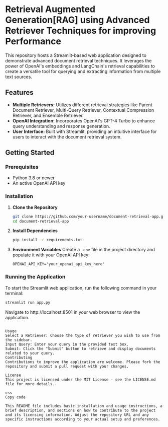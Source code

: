 # Retrieval Augmented Generation[RAG] using Advanced Retriever Techniques for improving Performance

This repository hosts a Streamlit-based web application designed to demonstrate advanced document retrieval techniques. It leverages the power of OpenAI's embeddings and LangChain's retrieval capabilities to create a versatile tool for querying and extracting information from multiple text sources.

## Features

- **Multiple Retrievers:** Utilizes different retrieval strategies like Parent Document Retriever, Multi-Query Retriever, Contextual Compression Retriever, and Ensemble Retriever.
- **OpenAI Integration:** Incorporates OpenAI's GPT-4 Turbo to enhance query understanding and response generation.
- **User Interface:** Built with Streamlit, providing an intuitive interface for users to interact with the document retrieval system.

## Getting Started

### Prerequisites

- Python 3.8 or newer
- An active OpenAI API key

### Installation

1. **Clone the Repository**
    ```bash
    git clone https://github.com/your-username/document-retrieval-app.git
    cd document-retrieval-app
    ```

2. **Install Dependencies**
    ```bash
    pip install -r requirements.txt
    ```

3. **Environment Variables**
    Create a `.env` file in the project directory and populate it with your OpenAI API key:
    ```plaintext
    OPENAI_API_KEY='your_openai_api_key_here'
    ```

### Running the Application

To start the Streamlit web application, run the following command in your terminal:
```bash
streamlit run app.py

```
Navigate to http://localhost:8501 in your web browser to view the application.
```

Usage
Select a Retriever: Choose the type of retriever you wish to use from the sidebar.
Input Query: Enter your query in the provided text box.
Submit: Click the "Submit" button to retrieve and display documents related to your query.
Contributing
Contributions to improve the application are welcome. Please fork the repository and submit a pull request with your changes.

License
This project is licensed under the MIT License - see the LICENSE.md file for more details.

css
Copy code

This README file includes basic installation and usage instructions, a brief description, and sections on how to contribute to the project and its licensing information. Adjust the repository URL and any specific instructions according to your actual setup and preferences.